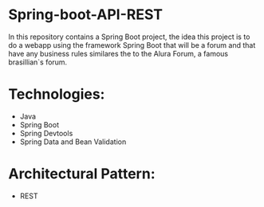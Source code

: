 # Spring-boot-API-REST
In this repository contains a Spring Boot project, the idea this project is to do a webapp using the framework Spring Boot that 
will be a forum and that have any business rules similares the to the Alura Forum, a famous brasillian`s forum.

# Technologies:
- Java
- Spring Boot 
- Spring Devtools
- Spring Data and Bean Validation

# Architectural Pattern:
- REST

